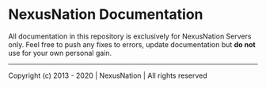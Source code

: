# NexusNation Documentation

All documentation in this repository is exclusively for NexusNation Servers only. Feel free to push any fixes to errors, update documentation but **do not** use for your own personal gain.

---

Copyright (c) 2013 - 2020 | NexusNation | All rights reserved
